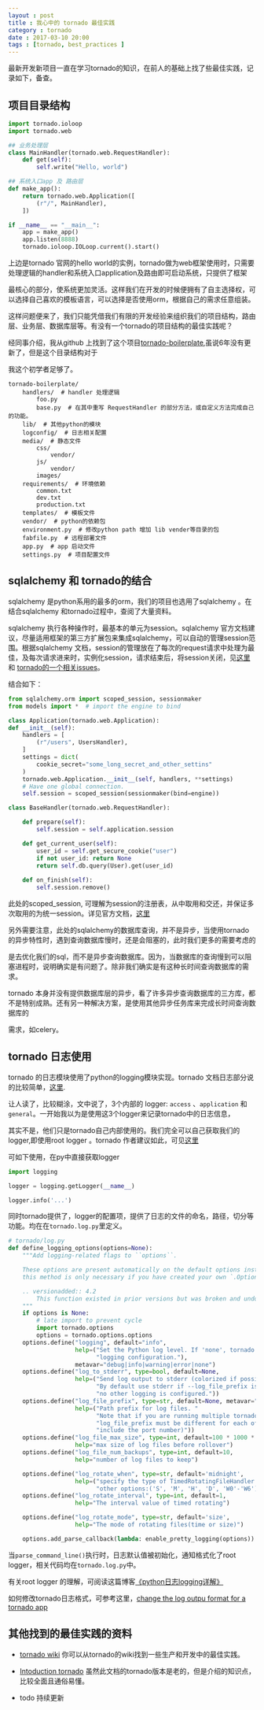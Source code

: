 ```yaml
---
layout : post
title : 我心中的 tornado 最佳实践
category : tornado
date : 2017-03-10 20:00
tags : [tornado, best_practices ]
---
```


最新开发新项目一直在学习tornado的知识，在前人的基础上找了些最佳实践，记录如下，备查。

## 项目目录结构

```python
import tornado.ioloop
import tornado.web

## 业务处理层
class MainHandler(tornado.web.RequestHandler):
    def get(self):
        self.write("Hello, world")

## 系统入口app 及 路由层
def make_app():
    return tornado.web.Application([
        (r"/", MainHandler),
    ])

if __name__ == "__main__":
    app = make_app()
    app.listen(8888)
    tornado.ioloop.IOLoop.current().start()
```
上边是tornado 官网的hello world的实例，tornado做为web框架使用时，只需要处理逻辑的handler和系统入口application及路由即可启动系统，只提供了框架

最核心的部分，使系统更加灵活。这样我们在开发的时候便拥有了自主选择权，可以选择自己喜欢的模板语言，可以选择是否使用orm，根据自己的需求任意组装。

这样问题便来了，我们只能凭借我们有限的开发经验来组织我们的项目结构，路由层、业务层、数据库层等。有没有一个tornado的项目结构的最佳实践呢？

经同事介绍，我从github 上找到了这个项目[tornado-boilerplate](https://github.com/bueda/tornado-boilerplate),虽说6年没有更新了，但是这个目录结构对于

我这个初学者足够了。

```
tornado-boilerplate/
    handlers/  # handler 处理逻辑
        foo.py
        base.py  # 在其中重写 RequestHandler 的部分方法，或自定义方法完成自己的功能。
    lib/  # 其他python的模块 
    logconfig/  # 日志相关配置
    media/  # 静态文件
        css/
            vendor/
        js/
            vendor/
        images/
    requirements/  # 环境依赖
        common.txt
        dev.txt
        production.txt
    templates/  # 模板文件
    vendor/  # python的依赖包
    environment.py  # 修改python path 增加 lib vender等目录的包
    fabfile.py  # 远程部署文件
    app.py  # app 启动文件
    settings.py  # 项目配置文件 
```

## sqlalchemy 和 tornado的结合

sqlalchemy 是python系用的最多的orm，我们的项目也选用了sqlalchemy 。在结合sqlalchemy 和tornado过程中，查阅了大量资料。

sqlalchemy 执行各种操作时，最基本的单元为session。sqlalchemy 官方文档建议，尽量适用框架的第三方扩展包来集成sqlalchemy，可以自动的管理session范围。根据sqlalchemy 文档，session的管理放在了每次的request请求中处理为最佳，及每次请求进来时，实例化session，请求结束后，将session关闭，见[这里](http://docs.sqlalchemy.org/en/latest/orm/contextual.html#using-thread-local-scope-with-web-applications)和 [tornado的一个相关issues](https://github.com/tornadoweb/tornado/issues/1675)。

结合如下：

```python
from sqlalchemy.orm import scoped_session, sessionmaker
from models import *  # import the engine to bind

class Application(tornado.web.Application):
def __init__(self):
    handlers = [
        (r"/users", UsersHandler),
    ]
    settings = dict(
        cookie_secret="some_long_secret_and_other_settins"
    )
    tornado.web.Application.__init__(self, handlers, **settings)
    # Have one global connection.
    self.session = scoped_session(sessionmaker(bind=engine))

class BaseHandler(tornado.web.RequestHandler):

	def prepare(self):
        self.session = self.application.session

    def get_current_user(self):
        user_id = self.get_secure_cookie("user")
        if not user_id: return None
        return self.db.query(User).get(user_id)
	
	def on_finish(self):
		self.session.remove()
```

此处的scoped_session, 可理解为session的注册表，从中取用和交还，并保证多次取用的为统一session。详见官方文档，[这里](http://docs.sqlalchemy.org/en/latest/orm/contextual.html#sqlalchemy.orm.scoping.scoped_session)

另外需要注意，此处的sqlalchemy的数据库查询，并不是异步，当使用tornado 的异步特性时，遇到查询数据库慢时，还是会阻塞的，此时我们更多的需要考虑的

是去优化我们的sql，而不是异步查询数据库。因为，当数据库的查询慢到可以阻塞进程时，说明确实是有问题了。除非我们确实是有这种长时间查询数据库的需求。

tornado 本身并没有提供数据库层的异步，看了许多异步查询数据库的三方库，都不是特别成熟。还有另一种解决方案，是使用其他异步任务库来完成长时间查询数据库的

需求，如celery。

## tornado 日志使用

tornado 的日志模块使用了python的logging模块实现。tornado 文档日志部分说的比较简单，[这里](http://www.tornadoweb.org/en/stable/log.html).

让人读了，比较糊涂，文中说了，3个内部的 logger: `access` 、`application` 和 `general`。一开始我以为是使用这3个logger来记录tornado中的日志信息，

其实不是，他们只是tornado自己内部使用的。我们完全可以自己获取我们的logger,即使用root logger 。tornado 作者建议如此，可见[这里](https://groups.google.com/forum/#!topic/python-tornado/QSKNn4_l0Oo)

可如下使用，在py中直接获取logger
```python 
import logging 

logger = logging.getLogger(__name__)

logger.info('...')
```

同时tornado提供了，logger的配置项，提供了日志的文件的命名，路径，切分等功能。均在在`tornado.log.py`里定义。

```python
# tornado/log.py 
def define_logging_options(options=None):
    """Add logging-related flags to ``options``.

    These options are present automatically on the default options instance;
    this method is only necessary if you have created your own `.OptionParser`.

    .. versionadded:: 4.2
        This function existed in prior versions but was broken and undocumented until 4.2.
    """
    if options is None:
        # late import to prevent cycle
        import tornado.options
        options = tornado.options.options
    options.define("logging", default="info",
                   help=("Set the Python log level. If 'none', tornado won't touch the "
                         "logging configuration."),
                   metavar="debug|info|warning|error|none")
    options.define("log_to_stderr", type=bool, default=None,
                   help=("Send log output to stderr (colorized if possible). "
                         "By default use stderr if --log_file_prefix is not set and "
                         "no other logging is configured."))
    options.define("log_file_prefix", type=str, default=None, metavar="PATH",
                   help=("Path prefix for log files. "
                         "Note that if you are running multiple tornado processes, "
                         "log_file_prefix must be different for each of them (e.g. "
                         "include the port number)"))
    options.define("log_file_max_size", type=int, default=100 * 1000 * 1000,
                   help="max size of log files before rollover")
    options.define("log_file_num_backups", type=int, default=10,
                   help="number of log files to keep")

    options.define("log_rotate_when", type=str, default='midnight',
                   help=("specify the type of TimedRotatingFileHandler interval "
                         "other options:('S', 'M', 'H', 'D', 'W0'-'W6')"))
    options.define("log_rotate_interval", type=int, default=1,
                   help="The interval value of timed rotating")

    options.define("log_rotate_mode", type=str, default='size',
                   help="The mode of rotating files(time or size)")

    options.add_parse_callback(lambda: enable_pretty_logging(options))

```
当`parse_command_line()`执行时，日志默认值被初始化，通知格式化了root logger，相关代码均在`tornado.log.py`中。

有关root logger 的理解，可阅读这篇博客[《python日志logging详解》](https://my.oschina.net/leejun2005/blog/126713)

如何修改tornado日志格式，可参考这里，[change the log outpu format for a tornado app](http://stackoverflow.com/questions/30764666/can-you-change-the-log-output-format-for-a-tornado-app)


## 其他找到的最佳实践的资料

- [tornado wiki](https://github.com/tornadoweb/tornado/wiki/Deployment) 你可以从tornado的wiki找到一些生产和开发中的最佳实践。

- [Intoduction tornado](http://demo.pythoner.com/itt2zh/) 虽然此文档的tornado版本是老的，但是介绍的知识点，比较全面且通俗易懂。

- todo 持续更新

